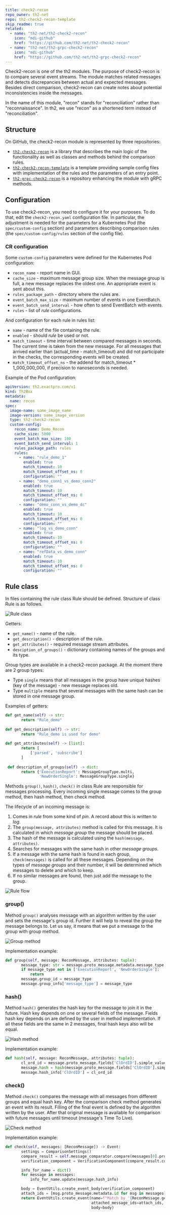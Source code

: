 ```yaml
---
title: check2-recon
repo_owner: th2-net
repo: th2-check2-recon-template
skip_readme: true
related:
  - name: "th2-net/th2-check2-recon"
    icon: "mdi-github"
    href: "https://github.com/th2-net/th2-check2-recon"
  - name: "th2-net/th2-grpc-check2-recon"
    icon: "mdi-github"
    href: "https://github.com/th2-net/th2-grpc-check2-recon"
---
```


Check2-recon is one of the th2 modules. 
The purpose of check2-recon is to compare several event streams. The module matches related messages and detects discrepancies between actual and expected messages. 
Besides direct comparison, check2-recon can create notes about potential inconsistencies inside the messages.

<notice info>
In the name of this module, "recon" stands for "reconciliation" rather than "reconnaissance". In th2, we use "recon" as a shortened term instead of "reconciliation". 
</notice>

## Structure 

On GitHub, the check2-recon module is represented by three repositories: 

- [`th2-check2-recon`](https://github.com/th2-net/th2-check2-recon) is a library that describes the main logic of the functionality as well as classes and methods behind the comparison rules.
- [`th2-check2-recon-template`](https://github.com/th2-net/th2-check2-recon-template) is a template providing sample config files with implementation of the rules and the parameters of an entry point. 
- [`th2-grpc-check2-recon`](https://github.com/th2-net/th2-grpc-check2-recon) is a repository enhancing the module with gRPC methods. 

## Configuration

To use check2-recon, you need to configure it for your purposes. 
To do that, edit the `check2-recon.yaml` configuration file.
In particular, the adjustment is needed for the parameters for a Kubernetes Pod (the `spec/custom-config` section) and parameters describing comparison rules (the `spec/custom-config/rules` section of the config file). 

### CR configuration

Some `custom-config` parameters were defined for the Kubernetes Pod configuration:
- `recon_name` - report name in GUI.
- `cache_size` - maximum message group size. When the message group is full, a new message replaces the oldest one. 
An appropriate event is sent about this.
- `rules_package_path` - directory where the rules are.
- `event_batch_max_size` - maximum number of events in one EventBatch.
- `event_batch_send_interval` - how often to send EventBatch with events.
- `rules` - list of *rule* configurations.

And configuration for each rule in rules list:

- `name` - name of the file containing the rule.
- `enabled` - should *rule* be used or not.
- `match_timeout` - time interval between compared messages in seconds. The current time is taken from the new message. For all messages that arrived earlier than (actual_time - match_timeout) and did not participate in the checks, the corresponding events will be created.
- `match_timeout_offset_ns` - the addend for match_timeout * 1_000_000_000, if precision to nanoseconds is needed.

Example of the Pod configuration:

```yaml
apiVersion: th2.exactpro.com/v1
kind: Th2Box
metadata:
  name: recon
spec:
  image-name: some_image_name
  image-version: some_image_version
  type: th2-check2-recon
  custom-config:
    recon_name: Demo_Recon
    cache_size: 5000
    event_batch_max_size: 100
    event_batch_send_interval: 1
    rules_package_path: rules
    rules:
      - name: "rule_demo_1"
        enabled: true
        match_timeout: 10
        match_timeout_offset_ns: 0
        configuration: ""
      - name: "demo_conn1_vs_demo_conn2"
        enabled: true
        match_timeout: 10
        match_timeout_offset_ns: 0
        configuration: ""
      - name: "demo_conn_vs_demo_dc"
        enabled: true
        match_timeout: 10
        match_timeout_offset_ns: 0
        configuration: ""
      - name: "log_vs_demo_conn"
        enabled: true
        match_timeout: 10
        match_timeout_offset_ns: 0
        configuration: ""
      - name: "refData_vs_demo_conn"
        enabled: true
        match_timeout: 10
        match_timeout_offset_ns: 0
        configuration: ""
```

## Rule class

In files containing the rule class Rule should be defined. Structure of class Rule is as follows.

![Rule class](/img/boxes/exactpro/check2-recon/rule-class-uml.png)

Getters:

- `get_name()` - name of the rule.
- `get_description()` - description of the rule.
- `get_attributes()` - required message stream attributes.
- `desciption_of_groups()` - dictionary containing names of the groups and its type. 

Group types are available in a check2-recon package. At the moment there are 2 group types:

- Type `single` means that all messages in the group have unique hashes 
(key of the message) - new message replaces old.
- Type `multiple` means that several messages with the same hash 
can be stored in one message group.

Examples of getters:

```python
def get_name(self) -> str:
       return "Rule_demo"
       
def get_description(self) -> str:
       return "Rule_demo is used for demo"
       
def get_attributes(self) -> [list]:
       return [
           ['parsed', 'subscribe']
       ]
       
 def description_of_groups(self) -> dict:
       return {'ExecutionReport': MessageGroupType.multi,
               'NewOrderSingle': MessageGroupType.single}
```

Methods `group()`, `hash()`, `check()`  in class Rule are responsible 
for messages processing. Every incoming single message comes to the group 
method, then hash method, then check method.

The lifecycle of an incoming message is:

1. Comes in _rule_ from some kind of _pin_. A record about this is written to _log_.
2. The `group(message, attributes)` method is called for this message. 
It is calculated in which _message group_ the message should be placed.
3. The hash of the message is calculated using the `hash(message, attributes)`.
4. Searches for messages with the same hash in other _message groups_.
5. If a message with the same hash is found in each group, `check(messages)` 
is called for all these messages. Depending on the types of _message groups_ 
and their number, it will be determined which messages to delete and which to keep.
6. If no similar messages are found, then just add the message to the group.

![Rule flow](/img/boxes/exactpro/check2-recon/rule-flow-dfd.png)

### group()

Method `group()` analyses message with an algorithm written by the user and 
sets the message's group id. Further it will help to reveal the group the 
message belongs to. Let us say, it means that we put a message to the group 
with group method.

![Group method](/img/boxes/exactpro/check2-recon/group-method.png)

Implementation example:

```python
def group(self, message: ReconMessage, attributes: tuple):
       message_type: str = message.proto_message.metadata.message_type
       if message_type not in ['ExecutionReport', 'NewOrderSingle']:
           return
       message.group_id = message_type
       message.group_info['message_type'] = message_type
```

### hash()

Method `hash()` generates the hash key for the message to join it 
in the future. Hash key depends on one or several fields of the 
message. Fields hash key depends on are defined by the user in 
method implementation. If all these fields are the same in 2 messages, 
final hash keys also will be equal.

![Hash method](/img/boxes/exactpro/check2-recon/hash-method.png)

Implementation example:

```python
def hash(self, message: ReconMessage, attributes: tuple):
       cl_ord_id = message.proto_message.fields['ClOrdID'].simple_value
       message.hash = hash(message.proto_message.fields['ClOrdID'].simple_value)
       message.hash_info['ClOrdID'] = cl_ord_id
```

### check()

Method `check()` compares the message with all messages from different 
groups and equal hash key. After the comparison check method generates 
an event with its result. Filling of the final event is defined by the 
algorithm written by the user. After that original message is available 
for comparison with future messages until timeout (message's Time To Live).

![Check method](/img/boxes/exactpro/check2-recon/check-method.png)

Implementation example:

```python
def check(self, messages: [ReconMessage]) -> Event:
       settings = ComparisonSettings()
       compare_result = self.message_comparator.compare(messages[0].proto_message, messages[1].proto_message, settings)
       verification_component = VerificationComponent(compare_result.comparison_result)

       info_for_name = dict()
       for message in messages:
           info_for_name.update(message.hash_info)

       body = EventUtils.create_event_body(verification_component)
       attach_ids = [msg.proto_message.metadata.id for msg in messages]
       return EventUtils.create_event(name=f"Match by '{ReconMessage.get_info(info_for_name)}'",
                                      attached_message_ids=attach_ids,
                                      body=body)
```

<!--auto-readme-start-->
<!--auto-readme-end-->
